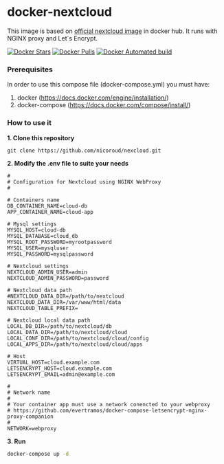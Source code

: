 # docker-nextcloud

This image is based on [official nextcloud image](https://hub.docker.com/r/library/nextcloud/) in docker hub.
It runs with NGINX proxy and Let´s Encrypt.


[![Docker Stars](https://img.shields.io/docker/stars/nicoroud/docker-nextcloud.svg)](https://hub.docker.com/r/nicoroud/docker-nextcloud/)  [![Docker Pulls](https://img.shields.io/docker/pulls/nicoroud/docker-nextcloud.svg)](https://hub.docker.com/r/nicoroud/docker-nextcloud/)  [![Docker Automated build](https://img.shields.io/docker/automated/nicoroud/docker-nextcloud.svg)](https://hub.docker.com/r/nicoroud/docker-nextcloud)


### Prerequisites
In order to use this compose file (docker-compose.yml) you must have:

1. docker (https://docs.docker.com/engine/installation/)
2. docker-compose (https://docs.docker.com/compose/install/)

### How to use it
**1. Clone this repository**

```shell
git clone https://github.com/nicoroud/nexcloud.git
```

**2. Modify the .env file to suite your needs**

```shell
#
# Configuration for Nextcloud using NGINX WebProxy
#

# Containers name
DB_CONTAINER_NAME=cloud-db
APP_CONTAINER_NAME=cloud-app

# Mysql settings
MYSQL_HOST=cloud-db
MYSQL_DATABASE=cloud_db
MYSQL_ROOT_PASSWORD=myrootpassword
MYSQL_USER=mysqluser
MYSQL_PASSWORD=mysqlpassword

# Nextcloud settings
NEXTCLOUD_ADMIN_USER=admin
NEXTCLOUD_ADMIN_PASSWORD=password

# Nextcloud data path
#NEXTCLOUD_DATA_DIR=/path/to/nextcloud
NEXTCLOUD_DATA_DIR=/var/www/html/data
NEXTCLOUD_TABLE_PREFIX=

# Nextcloud local data path
LOCAL_DB_DIR=/path/to/nextcloud/db
LOCAL_DATA_DIR=/path/to/nextcloud/cloud
LOCAL_CONF_DIR=/path/to/nextcloud/cloud/config
LOCAL_APPS_DIR=/path/to/nextcloud/cloud/apps

# Host 
VIRTUAL_HOST=cloud.example.com
LETSENCRYPT_HOST=cloud.example.com
LETSENCRYPT_EMAIL=admin@example.com

#
# Network name
# 
# Your container app must use a network conencted to your webproxy 
# https://github.com/evertramos/docker-compose-letsencrypt-nginx-proxy-companion
#
NETWORK=webproxy
```

**3. Run**

```bash
docker-compose up -d
```
